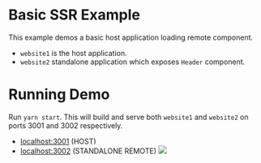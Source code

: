# Basic SSR Example

This example demos a basic host application loading remote component.

- `website1` is the host application.
- `website2` standalone application which exposes `Header` component.

# Running Demo

Run `yarn start`. This will build and serve both `website1` and `website2` on ports 3001 and 3002 respectively.

- [localhost:3001](http://localhost:3001/) (HOST)
- [localhost:3002](http://localhost:3002/) (STANDALONE REMOTE)
  <img src="https://ssl.google-analytics.com/collect?v=1&t=event&ec=email&ea=open&t=event&tid=UA-120967034-1&z=1589682154&cid=ae045149-9d17-0367-bbb0-11c41d92b411&dt=ModuleFederationExamples&dp=/email/ServerSideRendering">
